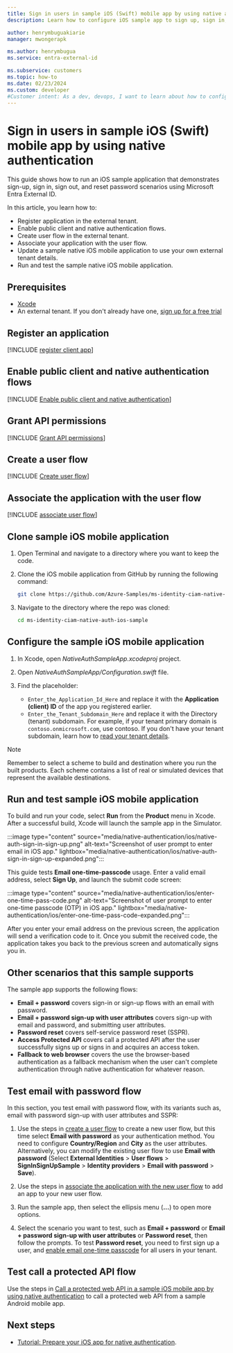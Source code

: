 ```yaml
---
title: Sign in users in sample iOS (Swift) mobile app by using native authentication
description: Learn how to configure iOS sample app to sign up, sign in, sign out and reset password scenarios using Microsoft Entra External ID.

author: henrymbuguakiarie
manager: mwongerapk

ms.author: henrymbugua
ms.service: entra-external-id

ms.subservice: customers
ms.topic: how-to
ms.date: 02/23/2024
ms.custom: developer
#Customer intent: As a dev, devops, I want to learn about how to configure native authentication iOS sample app to sign up, sign in, sign out and reset password scenarios using Microsoft Entra External ID.
---
```


# Sign in users in sample iOS (Swift) mobile app by using native authentication

This guide shows how to run an iOS sample application that demonstrates sign-up, sign in, sign out, and reset password scenarios using Microsoft Entra External ID. 

In this article, you learn how to: 

- Register application in the external tenant. 
- Enable public client and native authentication flows. 
- Create user flow in the external tenant. 
- Associate your application with the user flow. 
- Update a sample native iOS mobile application to use your own external tenant details. 
- Run and test the sample native iOS mobile application. 

## Prerequisites 

- <a href="https://developer.apple.com/xcode/resources/" target="_blank">Xcode</a> 
- An external tenant. If you don't already have one, <a href="https://aka.ms/ciam-free-trial?wt.mc_id=ciamcustomertenantfreetrial_linkclick_content_cnl" target="_blank">sign up for a free trial</a> 

## Register an application 

[!INCLUDE [register client app](../customers/includes/register-app/register-client-app-common.md)]

## Enable public client and native authentication flows 

[!INCLUDE [Enable public client and native authentication](../customers/includes/native-auth/enable-native-authentication.md)]

## Grant API permissions 

[!INCLUDE [Grant API permissions](../customers/includes/register-app/grant-native-authentication-api-permission.md)]

## Create a user flow 

[!INCLUDE [Create user flow](../customers/includes/configure-user-flow/create-native-authentication-sign-in-sign-out-user-flow.md)]

## Associate the application with the user flow 
 
[!INCLUDE [associate user flow](../customers/includes/configure-user-flow/add-app-user-flow.md)] 

## Clone sample iOS mobile application 

1. Open Terminal and navigate to a directory where you want to keep the code. 
1. Clone the iOS mobile application from GitHub by running the following command: 

   ```bash
   git clone https://github.com/Azure-Samples/ms-identity-ciam-native-auth-ios-sample.git
   ```

1. Navigate to the directory where the repo was cloned: 

   ```bash
   cd ms-identity-ciam-native-auth-ios-sample
   ```

## Configure the sample iOS mobile application 

1. In Xcode, open _NativeAuthSampleApp.xcodeproj_ project. 
1. Open _NativeAuthSampleApp/Configuration.swift_ file. 
1. Find the placeholder:

   - `Enter_the_Application_Id_Here` and replace it with the **Application (client) ID** of the app you registered earlier. 
   - `Enter_the_Tenant_Subdomain_Here` and replace it with the Directory (tenant) subdomain. For example, if your tenant primary domain is `contoso.onmicrosoft.com`, use contoso. If you don't have your tenant subdomain, learn how to [read your tenant details](how-to-create-external-tenant-portal.md#get-the-external-tenant-details). 

> [!NOTE]
> Remember to select a scheme to build and destination where you run the built products. Each scheme contains a list of real or simulated devices that represent the available destinations. 

## Run and test sample iOS mobile application 

To build and run your code, select **Run** from the **Product** menu in Xcode. After a successful build, Xcode will launch the sample app in the Simulator. 

:::image type="content" source="media/native-authentication/ios/native-auth-sign-in-sign-up.png" alt-text="Screenshot of user prompt to enter email in iOS app." lightbox="media/native-authentication/ios/native-auth-sign-in-sign-up-expanded.png"::: 

This guide tests **Email one-time-passcode** usage. Enter a valid email address, select **Sign Up**, and launch the submit code screen: 

:::image type="content" source="media/native-authentication/ios/enter-one-time-pass-code.png" alt-text="Screenshot of user prompt to enter one-time passcode (OTP) in iOS app." lightbox="media/native-authentication/ios/enter-one-time-pass-code-expanded.png"::: 
 
After you enter your email address on the previous screen, the application will send a verification code to it. Once you submit the received code, the application takes you back to the previous screen and automatically signs you in.  

## Other scenarios that this sample supports 

The sample app supports the following flows: 

- **Email + password** covers sign-in or sign-up flows with an email with password. 
- **Email + password sign-up with user attributes** covers sign-up with email and password, and submitting user attributes. 
- **Password reset** covers self-service password reset (SSPR). 
- **Access Protected API** covers call a protected API after the user successfully signs up or signs in and acquires an access token.
- **Fallback to web browser** covers the use the browser-based authentication as a fallback mechanism when the user can't complete authentication through native authentication for whatever reason. 

## Test email with password flow

In this section, you test email with password flow, with its variants such as, email with password sign-up with user attributes and SSPR:

1. Use the steps in [create a user flow](#create-a-user-flow) to create a new user flow, but this time select **Email with password** as your authentication method. You need to configure **Country/Region** and **City** as the user attributes. Alternatively, you can modify the existing user flow to use **Email with password** (Select **External Identities** > **User flows** > **SignInSignUpSample** > **Identity providers** > **Email with password** > **Save**).  

1. Use the steps in [associate the application with the new user flow](#associate-the-application-with-the-user-flow) to add an app to your new user flow. 

1. Run the sample app, then select the ellipsis menu (**...**) to open more options. 

1. Select the scenario you want to test, such as **Email + password** or **Email + password sign-up with user attributes** or **Password reset**, then follow the prompts. To test **Password reset**, you need to first sign up a user, and [enable email one-time passcode](how-to-enable-password-reset-customers.md) for all users in your tenant.

## Test call a protected API flow

Use the steps in [Call a protected web API in a sample iOS mobile app by using native authentication](sample-native-authentication-ios-sample-app-call-web-api.md) to call a protected web API from a sample Android mobile app.

## Next steps 

- [Tutorial: Prepare your iOS app for native authentication](tutorial-native-authentication-prepare-ios-app.md). 

